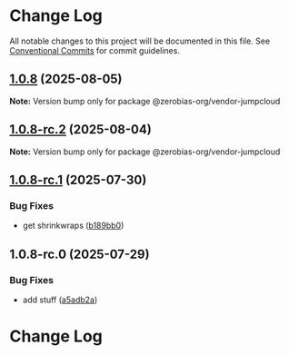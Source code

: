 # Change Log

All notable changes to this project will be documented in this file.
See [Conventional Commits](https://conventionalcommits.org) for commit guidelines.

## [1.0.8](https://github.com/zerobias-org/vendor/compare/@zerobias-org/vendor-jumpcloud@1.0.8-rc.2...@zerobias-org/vendor-jumpcloud@1.0.8) (2025-08-05)

**Note:** Version bump only for package @zerobias-org/vendor-jumpcloud





## [1.0.8-rc.2](https://github.com/zerobias-org/vendor/compare/@zerobias-org/vendor-jumpcloud@1.0.8-rc.1...@zerobias-org/vendor-jumpcloud@1.0.8-rc.2) (2025-08-04)

**Note:** Version bump only for package @zerobias-org/vendor-jumpcloud





## [1.0.8-rc.1](https://github.com/zerobias-org/vendor/compare/@zerobias-org/vendor-jumpcloud@1.0.8-rc.0...@zerobias-org/vendor-jumpcloud@1.0.8-rc.1) (2025-07-30)


### Bug Fixes

* get shrinkwraps ([b189bb0](https://github.com/zerobias-org/vendor/commit/b189bb0cf53ad66427530ccc0eab7824527942d3))





## 1.0.8-rc.0 (2025-07-29)


### Bug Fixes

* add stuff ([a5adb2a](https://github.com/zerobias-org/vendor/commit/a5adb2aecd0670c42e9077affecb6a047bf30fc6))





# Change Log
